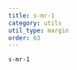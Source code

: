 ```yaml
---
title: s-mr-1
category: utils
util_type: margin
order: 63
---
```

<div class="s-mr-1">
  <code>s-mr-1</code>
</div>